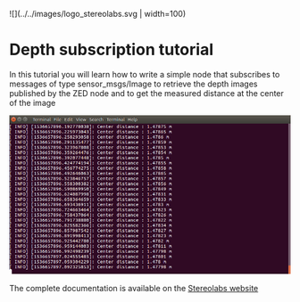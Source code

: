 ![](../../images/logo_stereolabs.svg | width=100)

# Depth subscription tutorial

In this tutorial you will learn how to write a simple node that subscribes to messages of type sensor_msgs/Image to retrieve the depth images published by the ZED node and to get the measured distance at the center of the image

![](../images/tutorial_depth.png)

The complete documentation is available on the [Stereolabs website](https://docs.stereolabs.com/integrations/ros/depth_sensing/)


